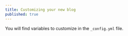 ```yaml
---
title: Customizing your new blog
published: true
---
```


You will find variables to customize in the `_config.yml` file.
